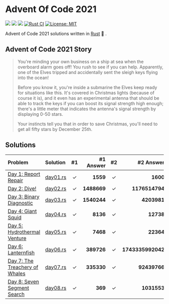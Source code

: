 # Advent Of Code 2021

![](https://img.shields.io/badge/day%20📅-8-blue)
![](https://img.shields.io/badge/stars%20⭐-16-yellow)
![](https://img.shields.io/badge/days%20completed-8-red)
[![Rust CI](https://github.com/barsa2000/AOC2021/actions/workflows/ci.yml/badge.svg)](https://github.com/barsa2000/AOC2021/actions/workflows/ci.yml)
[![License: MIT](https://img.shields.io/badge/License-MIT-yellow.svg)](https://opensource.org/licenses/MIT)

Advent of Code 2021 solutions written in [Rust](https://www.rust-lang.org/) :crab: .

## Advent of Code 2021 Story

>You're minding your own business on a ship at sea when the overboard alarm goes off! You rush to see if you can help. Apparently, one of the Elves tripped and accidentally sent the sleigh keys flying into the ocean!
>
>Before you know it, you're inside a submarine the Elves keep ready for situations like this. It's covered in Christmas lights (because of course it is), and it even has an experimental antenna that should be able to track the keys if you can boost its signal strength high enough; there's a little meter that indicates the antenna's signal strength by displaying 0-50 stars.
>
>Your instincts tell you that in order to save Christmas, you'll need to get all fifty stars by December 25th.

## Solutions

| Problem                                                                 | Solution                 | #1  |          #1 Answer | #2  |           #2 Answer |
| :---------------------------------------------------------------------- | :----------------------- | :-: | -----------------: | :-: | ------------------: |
| [Day 1: Report Repair](https://adventofcode.com/2021/day/1)             | [day01.rs](src/day01.rs) |  ✓  |           **1559** |  ✓  |            **1600** |
| [Day 2: Dive!](https://adventofcode.com/2021/day/2)                     | [day02.rs](src/day02.rs) |  ✓  |        **1488669** |  ✓  |      **1176514794** |
| [Day 3: Binary Diagnostic](https://adventofcode.com/2021/day/3)         | [day03.rs](src/day03.rs) |  ✓  |        **1540244** |  ✓  |         **4203981** |
| [Day 4: Giant Squid](https://adventofcode.com/2021/day/4)               | [day04.rs](src/day04.rs) |  ✓  |           **8136** |  ✓  |           **12738** |
| [Day 5: Hydrothermal Venture](https://adventofcode.com/2021/day/5)      | [day05.rs](src/day05.rs) |  ✓  |           **7468** |  ✓  |           **22364** |
| [Day 6: Lanternfish](https://adventofcode.com/2021/day/6)               | [day06.rs](src/day06.rs) |  ✓  |         **389726** |  ✓  |   **1743335992042** |
| [Day 7: The Treachery of Whales](https://adventofcode.com/2021/day/7)   | [day07.rs](src/day07.rs) |  ✓  |         **335330** |  ✓  |        **92439766** |
| [Day 8: Seven Segment Search](https://adventofcode.com/2021/day/8)      | [day08.rs](src/day08.rs) |  ✓  |            **369** |  ✓  |         **1031553** |

